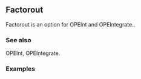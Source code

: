 ##  Factorout 

Factorout is an option for OPEInt and OPEIntegrate..

###  See also 

OPEInt, OPEIntegrate.

###  Examples 